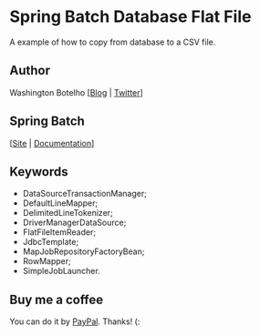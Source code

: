 # Spring Batch Database Flat File

A example of how to copy from database to a CSV file. 

## Author

Washington Botelho [[Blog](http://wbotelhos.com.br) | [Twitter](http://twitter.com/#!/wbotelhos)]

## Spring Batch

[[Site](http://static.springsource.org/spring-batch/) | [Documentation](http://static.springsource.org/spring-batch/reference/index.html)]

## Keywords

+ DataSourceTransactionManager;
+ DefaultLineMapper;
+ DelimitedLineTokenizer;
+ DriverManagerDataSource;
+ FlatFileItemReader;
+ JdbcTemplate;
+ MapJobRepositoryFactoryBean;
+ RowMapper;
+ SimpleJobLauncher.

## Buy me a coffee

You can do it by [PayPal](https://www.paypal.com/cgi-bin/webscr?cmd=_donations&business=X8HEP2878NDEG&item_name=Github). Thanks! (:
